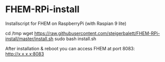# FHEM-RPi-install
Installscript for FHEM on RaspberryPi (with Raspian 9 lite)

cd /tmp
wget https://raw.githubusercontent.com/steigerbalett/FHEM-RPi-install/master/install.sh
sudo bash install.sh

After installation & reboot you can access FHEM at port 8083: http://x.x.x.x:8083
